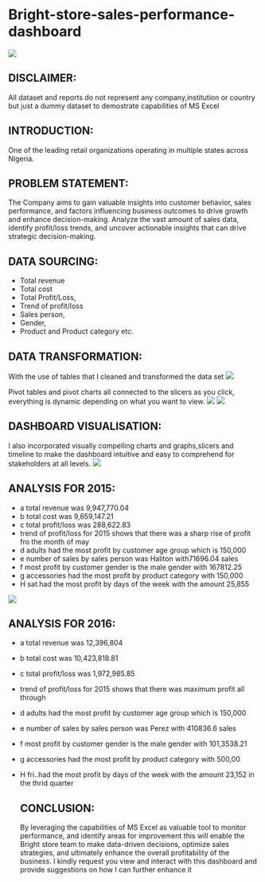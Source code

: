 # Bright-store-sales-performance-dashboard

![](mall4.jpg)

## DISCLAIMER:
All dataset and reports do not represent any company,institution or country but just a dummy dataset to demostrate capabilities of MS Excel

## INTRODUCTION:
One of the leading retail organizations operating in multiple states across Nigeria.

## PROBLEM STATEMENT:
The Company aims to gain valuable insights into customer behavior, sales performance, and factors influencing business outcomes to drive growth and enhance decision-making.
Analyze the vast amount of sales data, identify profit/loss trends, and uncover actionable insights that can drive strategic decision-making.

## DATA SOURCING:
- Total revenue
- Total cost
- Total Profit/Loss,
- Trend of profit/loss
- Sales person,
- Gender,
- Product and Product category etc.

 ## DATA TRANSFORMATION:
 With the use of tables that I cleaned and transformed the data set
 ![](TABLE.PNG)

 Pivot tables and pivot charts all connected to the slicers as you click, everything is dynamic depending on what you want to view.
![](PIVOT1.PNG)
![](PIVOT2.PNG)

## DASHBOARD VISUALISATION: 
I also incorporated visually compelling charts and graphs,slicers and timeline to make the dashboard intuitive and easy to comprehend for stakeholders at all levels.
![](new3.PNG)

## ANALYSIS FOR 2015:
- a total revenue was 9,947,770.04
- b total cost was 9,659,147.21
- c total profit/loss was 288,622.83
- trend of profit/loss for 2015 shows that there was a sharp rise of profit fro the month of may
- d adults had the most profit by customer age group which is 150,000
- e number of sales by sales person was Haliton with71696.04 sales
- f most profit by customer gender is the male gender with 167812.25
- g accessories had the most profit by product category with 150,000
- H sat.had the most profit by days of the week with the amount 25,855

 ![](new2.PNG)

 ## ANALYSIS FOR 2016:
 - a total revenue was 12,396,804
- b total cost was 10,423,818.81
- c total profit/loss was 1,972,985.85
- trend of profit/loss for 2015 shows that there was maximum profit all through
- d adults had the most profit by customer age group which is 150,000
- e number of sales by sales person was Perez with 410836.6 sales
- f most profit by customer gender is the male gender with 101,3538.21
- g accessories had the most profit by product category with 500,00
- H fri..had the most profit by days of the week with the amount 23,152 in the thrid quarter
 
  ## CONCLUSION:
  By leveraging the capabilities of MS Excel as valuable tool to monitor performance, and identify areas for improvement this will enable the Bright store team to make data-driven decisions, optimize sales strategies, and ultimately enhance the overall profitability of the business.
I kindly request you view and interact with this dashboard and provide suggestions on how I can further enhance it


